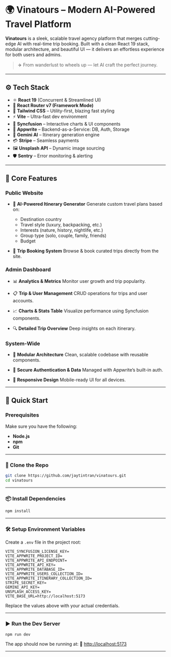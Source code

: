# 🌍 Vinatours – Modern AI-Powered Travel Platform

**Vinatours** is a sleek, scalable travel agency platform that merges cutting-edge AI with real-time trip booking. Built with a clean React 19 stack, modular architecture, and beautiful UI — it delivers an effortless experience for both users and admins.

> ✈️ From wanderlust to wheels up — let AI craft the perfect journey.

---

## ⚙️ Tech Stack

* ⚛ **React 19** (Concurrent & Streamlined UI)
* 🔀 **React Router v7 (Framework Mode)**
* 🎨 **Tailwind CSS** – Utility-first, blazing fast styling
* ⚡ **Vite** – Ultra-fast dev environment
* 🧠 **Syncfusion** – Interactive charts & UI components
* 🧩 **Appwrite** – Backend-as-a-Service: DB, Auth, Storage
* 🤖 **Gemini AI** – Itinerary generation engine
* 💳 **Stripe** – Seamless payments
* 🖼 **Unsplash API** – Dynamic image sourcing
* 🛡 **Sentry** – Error monitoring & alerting

---

## 🔋 Core Features

### Public Website

* 🤖 **AI-Powered Itinerary Generator**
  Generate custom travel plans based on:

    * Destination country
    * Travel style (luxury, backpacking, etc.)
    * Interests (nature, history, nightlife, etc.)
    * Group type (solo, couple, family, friends)
    * Budget

* 🛒 **Trip Booking System**
  Browse & book curated trips directly from the site.

### Admin Dashboard

* 📊 **Analytics & Metrics**
  Monitor user growth and trip popularity.

* 📋 **Trip & User Management**
  CRUD operations for trips and user accounts.

* 📈 **Charts & Stats Table**
  Visualize performance using Syncfusion components.

* 🔍 **Detailed Trip Overview**
  Deep insights on each itinerary.

### System-Wide

* 🧱 **Modular Architecture**
  Clean, scalable codebase with reusable components.

* 🔐 **Secure Authentication & Data**
  Managed with Appwrite’s built-in auth.

* 📱 **Responsive Design**
  Mobile-ready UI for all devices.

---

## 🚀 Quick Start

### Prerequisites

Make sure you have the following:

* **Node.js**
* **npm**
* **Git**

---

### 🧬 Clone the Repo

```bash
git clone https://github.com/jaytintran/vinatours.git
cd vinatours
```

---

### 📦 Install Dependencies

```bash
npm install
```

---

### 🛠 Setup Environment Variables

Create a `.env` file in the project root:

```env
VITE_SYNCFUSION_LICENSE_KEY=
VITE_APPWRITE_PROJECT_ID=
VITE_APPWRITE_API_ENDPOINT=
VITE_APPWRITE_API_KEY=
VITE_APPWRITE_DATABASE_ID=
VITE_APPWRITE_USERS_COLLECTION_ID=
VITE_APPWRITE_ITINERARY_COLLECTION_ID=
STRIPE_SECRET_KEY=
GEMINI_API_KEY=
UNSPLASH_ACCESS_KEY=
VITE_BASE_URL=http://localhost:5173
```

Replace the values above with your actual credentials.

---

### ▶️ Run the Dev Server

```bash
npm run dev
```

The app should now be running at:
📍 [http://localhost:5173](http://localhost:5173)

---
